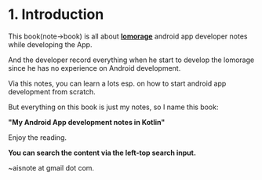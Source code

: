 # 1. Introduction

This book(note->book) is all about **[lomorage](https://lomorage.com)** android app developer notes while developing the App.

And the developer record everything when he start to develop the lomorage since he has no experience on Android development.

Via this notes, you can learn a lots esp. on how to start android app development from scratch.

But everything on this book is just my notes, so I name this book:

 **"My Android App development notes in Kotlin"**




Enjoy the reading.

**You can search the content via the left-top search input.**

~aisnote at gmail dot com.
